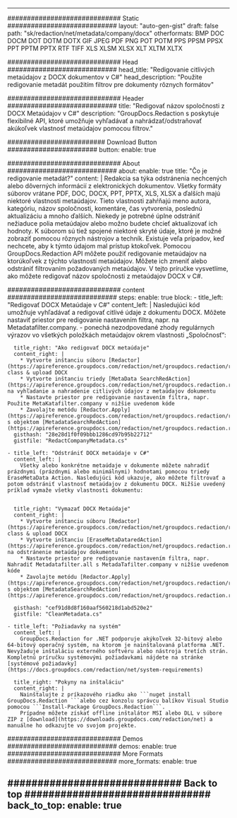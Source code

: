 
---
############################# Static ############################
layout: "auto-gen-gist" 
draft: false
path: "sk/redaction/net/metadata/company/docx"
otherformats: BMP DOC DOCM DOT DOTM DOTX GIF JPEG PDF PNG POT POTM PPS PPSM PPSX PPT PPTM PPTX RTF TIFF XLS XLSM XLSX XLT XLTM XLTX  

############################# Head ############################
head_title: "Redigovanie citlivých metaúdajov z DOCX dokumentov v C#"
head_description: "Použite redigovanie metadát použitím filtrov pre dokumenty rôznych formátov"

############################# Header ############################
title: "Redigovať názov spoločnosti z DOCX Metaúdajov v C#"
description: "GroupDocs.Redaction s poskytuje flexibilné API, ktoré umožňuje vyhľadávať a nahrádzať/odstraňovať akúkoľvek vlastnosť metaúdajov pomocou filtrov."

######################### Download Button #######################
button:
    enable: true

############################# About ############################
about:
    enable: true
    title: "Čo je redigovanie metadát?"
    content: |
        Redakcia sa týka odstránenia nechcených alebo dôverných informácií z elektronických dokumentov. Všetky formáty súborov vrátane PDF, DOC, DOCX, PPT, PPTX, XLS, XLSX a ďalších majú niektoré vlastnosti metaúdajov. Tieto vlastnosti zahŕňajú meno autora, kategóriu, názov spoločnosti, komentáre, čas vytvorenia, poslednú aktualizáciu a mnoho ďalších. Niekedy je potrebné úplne odstrániť nežiaduce polia metaúdajov alebo možno budete chcieť aktualizovať ich hodnoty. K súborom sú tiež spojené niektoré skryté údaje, ktoré je možné zobraziť pomocou rôznych nástrojov a techník. Existuje veľa prípadov, keď nechcete, aby k týmto údajom mal prístup ktokoľvek. Pomocou GroupDocs.Redaction API môžete použiť redigovanie metaúdajov na ktorúkoľvek z týchto vlastností metaúdajov. Môžete ich zmeniť alebo odstrániť filtrovaním požadovaných metaúdajov. V tejto príručke vysvetlíme, ako môžete redigovať názov spoločnosti z metaúdajov DOCX v C#.

############################# content ############################
steps:
    enable: true
    block:
    - title_left: "Redigovať DOCX Metaúdaje v C#"
      content_left: |
        Nasledujúci kód umožňuje vyhľadávať a redigovať citlivé údaje z dokumentu DOCX. Môžete nastaviť priestor pre redigovanie nastavením filtra, napr. na Metadatafilter.company. - ponechá nezodpovedané zhody regulárnych výrazov vo všetkých položkách metaúdajov okrem vlastnosti „Spoločnosť“:
        

      title_right: "Ako redigovať DOCX metaúdaje"
      content_right: |
        * Vytvorte inštanciu súboru [Redactor](https://apireference.groupdocs.com/redaction/net/groupdocs.redaction/redactor) class & upload DOCX
        * Vytvorte inštanciu triedy [MetaData SearchRedAction](https://apireference.groupdocs.com/redaction/net/groupdocs.redaction.redactions/metadatasearchredaction) na vyhľadanie a nahradenie citlivých údajov z metaúdajov dokumentu
        * Nastavte priestor pre redigovanie nastavením filtra, napr. Použite MetaKatafilter.company v nižšie uvedenom kóde
        * Zavolajte metódu [Redactor.Apply](https://apireference.groupdocs.com/redaction/net/groupdocs.redaction/redactor/methods/apply/index) s objektom [MetadataSearchRedAction](https://apireference.groupdocs.com/redaction/net/groupdocs.redaction.redactions/metadatasearchredaction)        
      gisthash: "28e28d1f0f09bbb1286cd97b95b22712"
      gistfile: "RedactCompanyMetadata.cs"

    - title_left: "Odstrániť DOCX metaúdaje v C#"
      content_left: |
        Všetky alebo konkrétne metaúdaje v dokumente môžete nahradiť prázdnymi (prázdnymi alebo minimálnymi) hodnotami pomocou triedy EraseMetaData Action. Nasledujúci kód ukazuje, ako môžete filtrovať a potom odstrániť vlastnosť metaúdajov z dokumentu DOCX. Nižšie uvedený príklad vymaže všetky vlastnosti dokumentu:
        
        
      title_right: "Vymazať DOCX Metaúdaje"
      content_right: |
        * Vytvorte inštanciu súboru [Redactor](https://apireference.groupdocs.com/redaction/net/groupdocs.redaction/redactor) class & upload DOCX
        * Vytvorte inštanciu [EraseMetaDataredAction](https://apireference.groupdocs.com/redaction/net/groupdocs.redaction.redactions/erasemetadataredaction) na odstránenie metaúdajov dokumentu
        * Nastavte priestor pre redigovanie nastavením filtra, napr. Nahradiť Metadatafilter.all s MetadaTafilter.company v nižšie uvedenom kóde 
        * Zavolajte metódu [Redactor.Apply](https://apireference.groupdocs.com/redaction/net/groupdocs.redaction/redactor/methods/apply/index) s objektom [MetadataSearchRedAction](https://apireference.groupdocs.com/redaction/net/groupdocs.redaction.redactions/metadatasearchredaction)
        
      gisthash: "cef91d8d8f160aaf560218d1abd520e2"
      gistfile: "CleanMetadata.cs"

    - title_left: "Požiadavky na systém"
      content_left: |
        GroupDocs.Redaction for .NET podporuje akýkoľvek 32-bitový alebo 64-bitový operačný systém, na ktorom je nainštalovaná platforma .NET. Nevyžaduje inštaláciu externého softvéru alebo nástroja tretích strán. Kompletnú príručku systémovými požiadavkami nájdete na stránke [systémové požiadavky](https://docs.groupdocs.com/redaction/net/system-requirements)
        
      title_right: "Pokyny na inštaláciu"
      content_right: |
        Nainštalujte z príkazového riadku ako ```nuget install GroupDocs.Redaction ```alebo cez konzolu správcu balíkov Visual Studio pomocou ```Install-Package GroupDocs.Redaction```. 
        Prípadne môžete získať offline inštalátor MSI alebo DLL v súbore ZIP z [download](https://downloads.groupdocs.com/redaction/net) a manuálne ho odkazujte vo svojom projekte.

############################# Demos ############################
demos:
    enable: true
############################# More Formats ############################
more_formats:
    enable: true

############################# Back to top ###############################
back_to_top:
    enable: true
---